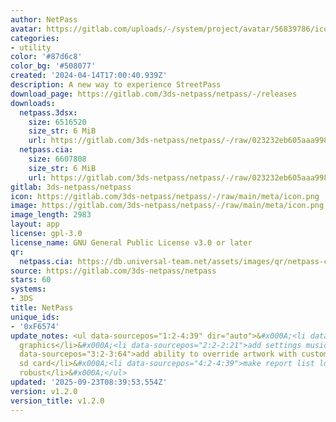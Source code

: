 ```yaml
---
author: NetPass
avatar: https://gitlab.com/uploads/-/system/project/avatar/56839786/icon.png
categories:
- utility
color: '#87d6c8'
color_bg: '#508077'
created: '2024-04-14T17:00:40.939Z'
description: A new way to experience StreetPass
download_page: https://gitlab.com/3ds-netpass/netpass/-/releases
downloads:
  netpass.3dsx:
    size: 6516520
    size_str: 6 MiB
    url: https://gitlab.com/3ds-netpass/netpass/-/raw/023232eb605aaa99823fd518b64d972aa43b35cd/netpass.3dsx?inline=false
  netpass.cia:
    size: 6607808
    size_str: 6 MiB
    url: https://gitlab.com/3ds-netpass/netpass/-/raw/023232eb605aaa99823fd518b64d972aa43b35cd/netpass.cia?inline=false
gitlab: 3ds-netpass/netpass
icon: https://gitlab.com/3ds-netpass/netpass/-/raw/main/meta/icon.png
image: https://gitlab.com/3ds-netpass/netpass/-/raw/main/meta/icon.png
image_length: 2983
layout: app
license: gpl-3.0
license_name: GNU General Public License v3.0 or later
qr:
  netpass.cia: https://db.universal-team.net/assets/images/qr/netpass-cia.png
source: https://gitlab.com/3ds-netpass/netpass
stars: 60
systems:
- 3DS
title: NetPass
unique_ids:
- '0xF6574'
update_notes: <ul data-sourcepos="1:2-4:39" dir="auto">&#x000A;<li data-sourcepos="1:2-1:18">update
  graphics</li>&#x000A;<li data-sourcepos="2:2-2:21">add settings music</li>&#x000A;<li
  data-sourcepos="3:2-3:64">add ability to override artwork with custom images on
  sd card</li>&#x000A;<li data-sourcepos="4:2-4:39">make report list loading more
  robust</li>&#x000A;</ul>
updated: '2025-09-23T08:39:53.554Z'
version: v1.2.0
version_title: v1.2.0
---
```

